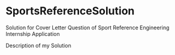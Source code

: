 # SportsReferenceSolution
Solution for Cover Letter Question of Sport Reference Engineering Internship Application

Description of my Solution
